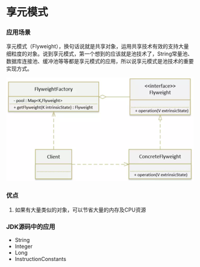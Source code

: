 # 享元模式

### 应用场景

享元模式（Flyweight），换句话说就是共享对象，运用共享技术有效的支持大量细粒度的对象。说到享元模式，第一个想到的应该就是池技术了，String常量池、数据库连接池、缓冲池等等都是享元模式的应用，所以说享元模式是池技术的重要实现方式。

![类图](../img/flyweight.png)

### 优点

1. 如果有大量类似的对象，可以节省大量的内存及CPU资源

### JDK源码中的应用

- String
- Integer
- Long
- InstructionConstants

